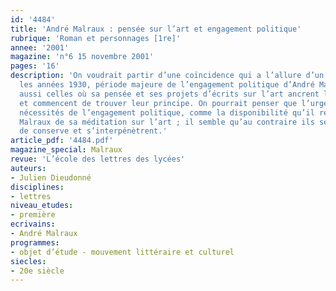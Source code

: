 ```yaml
---
id: '4484'
title: 'André Malraux : pensée sur l’art et engagement politique'
rubrique: 'Roman et personnages [1re]'
annee: '2001'
magazine: 'n°6 15 novembre 2001'
pages: '16'
description: 'On voudrait partir d’une coïncidence qui a l’allure d’un paradoxe :
  les années 1930, période majeure de l’engagement politique d’André Malraux, sont
  aussi celles où sa pensée et ses projets d’écrits sur l’art ancrent leur genèse
  et commencent de trouver leur principe. On pourrait penser que l’urgence et les
  nécessités de l’engagement politique, comme la disponibilité qu’il réclame, écartent
  Malraux de sa méditation sur l’art ; il semble qu’au contraire ils se construisent
  de conserve et s’interpénètrent.'
article_pdf: '4484.pdf'
magazine_special: Malraux
revue: 'L’école des lettres des lycées'
auteurs:
- Julien Dieudonné
disciplines:
- lettres
niveau_etudes:
- première
ecrivains:
- André Malraux
programmes:
- objet d’étude - mouvement littéraire et culturel
siecles:
- 20e siècle
---
```

